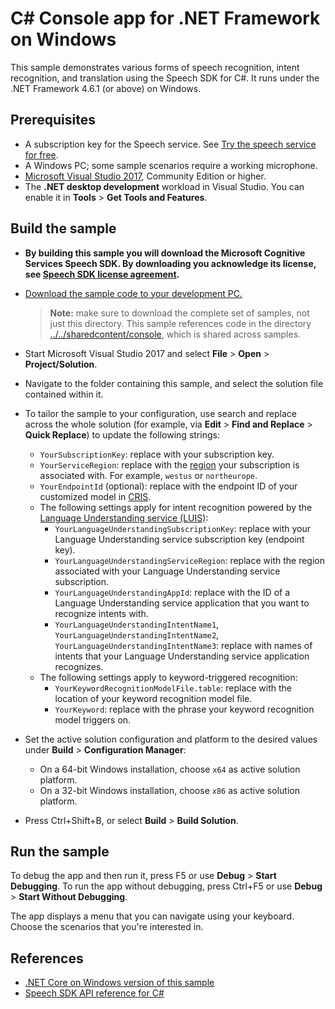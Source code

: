 # C# Console app for .NET Framework on Windows

This sample demonstrates various forms of speech recognition, intent recognition, and translation using the Speech SDK for C#.
It runs under the .NET Framework 4.6.1 (or above) on Windows.

## Prerequisites

* A subscription key for the Speech service. See [Try the speech service for free](https://docs.microsoft.com/azure/cognitive-services/speech-service/get-started).
* A Windows PC; some sample scenarios require a working microphone.
* [Microsoft Visual Studio 2017](https://www.visualstudio.com/), Community Edition or higher.
* The **.NET desktop development** workload in Visual Studio.
  You can enable it in **Tools** \> **Get Tools and Features**.

## Build the sample

* **By building this sample you will download the Microsoft Cognitive Services Speech SDK. By downloading you acknowledge its license, see [Speech SDK license agreement](https://aka.ms/csspeech/license).**
* [Download the sample code to your development PC.](/README.md#get-the-samples)

  > **Note:** make sure to download the complete set of samples, not just this directory.
  > This sample references code in the directory [../../sharedcontent/console](../../sharedcontent/console), which is shared across samples.

* Start Microsoft Visual Studio 2017 and select **File** \> **Open** \> **Project/Solution**.
* Navigate to the folder containing this sample, and select the solution file contained within it.
* To tailor the sample to your configuration, use search and replace across the whole solution (for example, via **Edit** \> **Find and Replace** \> **Quick Replace**) to update the following strings:

  * `YourSubscriptionKey`: replace with your subscription key.
  * `YourServiceRegion`: replace with the [region](https://aka.ms/csspeech/region) your subscription is associated with.
    For example, `westus` or `northeurope`.
  * `YourEndpointId` (optional): replace with the endpoint ID of your customized model in [CRIS](https://cris.ai).
  * The following settings apply for intent recognition powered by the [Language Understanding service (LUIS)](https://aka.ms/csspeech/luisdocs):
    * `YourLanguageUnderstandingSubscriptionKey`: replace with your Language Understanding service subscription key (endpoint key).
    * `YourLanguageUnderstandingServiceRegion`: replace with the region associated with your Language Understanding service subscription.
    * `YourLanguageUnderstandingAppId`: replace with the ID of a Language Understanding service application that you want to recognize intents with.
    * `YourLanguageUnderstandingIntentName1`, `YourLanguageUnderstandingIntentName2`, `YourLanguageUnderstandingIntentName3`: replace with names of intents that your Language Understanding service application recognizes.
  * The following settings apply to keyword-triggered recognition:
    * `YourKeywordRecognitionModelFile.table`: replace with the location of your keyword recognition model file.
    * `YourKeyword`: replace with the phrase your keyword recognition model triggers on.
* Set the active solution configuration and platform to the desired values under **Build** \> **Configuration Manager**:
  * On a 64-bit Windows installation, choose `x64` as active solution platform.
  * On a 32-bit Windows installation, choose `x86` as active solution platform.
* Press Ctrl+Shift+B, or select **Build** \> **Build Solution**.

## Run the sample

To debug the app and then run it, press F5 or use **Debug** \> **Start Debugging**. To run the app without debugging, press Ctrl+F5 or use **Debug** \> **Start Without Debugging**.

The app displays a menu that you can navigate using your keyboard.
Choose the scenarios that you're interested in.

## References

* [.NET Core on Windows version of this sample](../../dotnet-windows/console)
* [Speech SDK API reference for C#](https://aka.ms/csspeech/csharpref)
